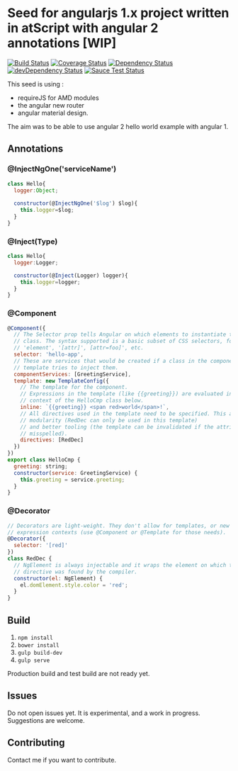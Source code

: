 # Seed for angularjs 1.x project written in atScript with angular 2 annotations [WIP]

[![Build Status](https://travis-ci.org/mlb6/angular2One-seed.svg?branch=master)](https://travis-ci.org/mlb6/angular2One-seed)  [![Coverage Status](https://img.shields.io/coveralls/mlb6/angular2One-seed.svg?style=flat)](https://coveralls.io/r/mlb6/angular2One-seed) [![Dependency Status](https://david-dm.org/mlb6/angular2One-seed.svg?style=flat)](https://david-dm.org/mlb6/angular2One-seed) [![devDependency Status](https://david-dm.org/mlb6/angular2One-seed/dev-status.svg?style=flat)](https://david-dm.org/mlb6/angular2One-seed#info=devDependencies)
[![Sauce Test Status](https://saucelabs.com/browser-matrix/mlb6.svg)](https://saucelabs.com/u/mlb6)

This seed is using :
 - requireJS for AMD modules
 - the angular new router
 - angular material design.
 
 The aim was to be able to use angular 2 hello world example with angular 1.

## Annotations
### @InjectNgOne('serviceName')
```javascript
class Hello{
  logger:Object;
  
  constructor(@InjectNgOne('$log') $log){
    this.logger=$log;
  }
}
```

### @Inject(Type)
```javascript
class Hello{
  logger:Logger;

  constructor(@Inject(Logger) logger){
    this.logger=logger;
  }
}
```


### @Component
```javascript
@Component({
  // The Selector prop tells Angular on which elements to instantiate this
  // class. The syntax supported is a basic subset of CSS selectors, for example
  // 'element', '[attr]', [attr=foo]', etc.
  selector: 'hello-app',
  // These are services that would be created if a class in the component's
  // template tries to inject them.
  componentServices: [GreetingService],
  template: new TemplateConfig({
    // The template for the component.
    // Expressions in the template (like {{greeting}}) are evaluated in the
    // context of the HelloCmp class below.
    inline: `{{greeting}} <span red>world</span>!`,
    // All directives used in the template need to be specified. This allows for
    // modularity (RedDec can only be used in this template)
    // and better tooling (the template can be invalidated if the attribute is
    // misspelled).
    directives: [RedDec]
  })
})
export class HelloCmp {
  greeting: string;
  constructor(service: GreetingService) {
    this.greeting = service.greeting;
  }
}
```

### @Decorator
```javascript
// Decorators are light-weight. They don't allow for templates, or new
// expression contexts (use @Component or @Template for those needs).
@Decorator({
  selector: '[red]'
})
class RedDec {
  // NgElement is always injectable and it wraps the element on which the
  // directive was found by the compiler.
  constructor(el: NgElement) {
    el.domElement.style.color = 'red';
  }
}
```
 
## Build
1. `npm install`
2. `bower install`
3. `gulp build-dev`
4. `gulp serve`

Production build and test build are not ready yet.

## Issues
Do not open issues yet. It is experimental, and a work in progress.
Suggestions are welcome.

## Contributing
Contact me if you want to contribute.
